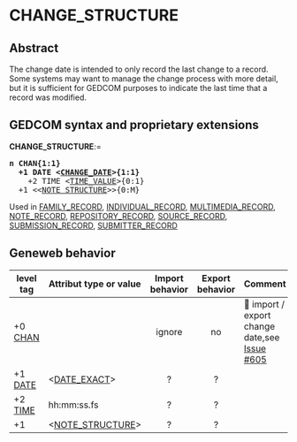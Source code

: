 ﻿<!-- licence GPL V2, cf https://github.com/TitiFix/geneweb -->
# CHANGE_STRUCTURE
## Abstract
The change date is intended to only record the last change to a record.  Some systems may want to
manage the change process with more detail, but it is sufficient for GEDCOM purposes to indicate
the last time that a record was modified.


## GEDCOM syntax and proprietary extensions

**CHANGE_STRUCTURE**:=
<pre>
<b>n CHAN{1:1}</b>
<b>  +1 DATE &lt;<a href=Ged.CHANGE_DATE.md>CHANGE_DATE</a>&gt;{1:1}</b>
    +2 TIME &lt;<a href=Ged.TIME_VALUE.md>TIME_VALUE</a>&gt;{0:1}
  +1 &lt;&lt;<a href=Ged.NOTE_STRUCTURE.md>NOTE_STRUCTURE</a>&gt;&gt;{0:M}
</pre>
Used in <a href=Ged.FAMILY_RECORD.md>FAMILY_RECORD</a>, <a href=Ged.INDIVIDUAL_RECORD.md>INDIVIDUAL_RECORD</a>, <a href=Ged.MULTIMEDIA_RECORD.md>MULTIMEDIA_RECORD</a>, <a href=Ged.NOTE_RECORD.md>NOTE_RECORD</a>, <a href=Ged.REPOSITORY_RECORD.md>REPOSITORY_RECORD</a>, <a href=Ged.SOURCE_RECORD.md>SOURCE_RECORD</a>, <a href=Ged.SUBMISSION_RECORD.md>SUBMISSION_RECORD</a>, <a href=Ged.SUBMITTER_RECORD.md>SUBMITTER_RECORD</a><br />


## Geneweb behavior



level tag  | Attribut type or value | Import behavior | Export behavior  | Comment 
---------- | ------------- | :---------------: | :-----------------:| -----------
+0 <a href=Ged.GLOSSARY.md#chan>CHAN</a> |  | ignore | no | &#x1F4CD; import / export change date,see <a href=https://github.com/geneweb/geneweb/issues/605>Issue #605</a>
+1 <a href=Ged.GLOSSARY.md#date>DATE</a> | &lt;<a href=Ged.DATE_EXACT.md>DATE_EXACT</a>&gt; | ? | ? | 
+2 <a href=Ged.GLOSSARY.md#time>TIME</a> |  hh:mm:ss.fs  | ? | ? | 
+1  | &lt;<a href=Ged.NOTE_STRUCTURE.md>NOTE_STRUCTURE</a>&gt; | ? | ? | 



